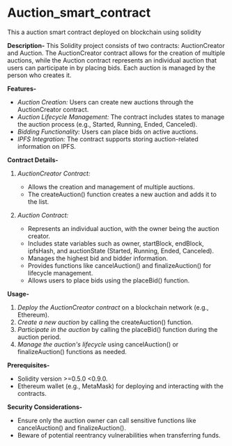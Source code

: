 # Auction_smart_contract
This a auction smart contract deployed on blockchain using solidity

**Description-**
This Solidity project consists of two contracts: AuctionCreator and Auction. The AuctionCreator contract allows for the creation of multiple auctions, while the Auction contract represents an individual auction that users 
can participate in by placing bids. Each auction is managed by the person who creates it.

**Features-**
- *Auction Creation:* Users can create new auctions through the AuctionCreator contract.
- *Auction Lifecycle Management:* The contract includes states to manage the auction process (e.g., Started, Running, Ended, Canceled).
- *Bidding Functionality:* Users can place bids on active auctions.
- *IPFS Integration:* The contract supports storing auction-related information on IPFS.

**Contract Details-**
1. *AuctionCreator Contract:*
   - Allows the creation and management of multiple auctions.
   - The createAuction() function creates a new auction and adds it to the list.

2. *Auction Contract:*
   - Represents an individual auction, with the owner being the auction creator.
   - Includes state variables such as owner, startBlock, endBlock, ipfsHash, and auctionState (Started, Running, Ended, Canceled).
   - Manages the highest bid and bidder information.
   - Provides functions like cancelAuction() and finalizeAuction() for lifecycle management.
   - Allows users to place bids using the placeBid() function.
  
**Usage-**
1. *Deploy the AuctionCreator contract* on a blockchain network (e.g., Ethereum).
2. *Create a new auction* by calling the createAuction() function.
3. *Participate in the auction* by calling the placeBid() function during the auction period.
4. *Manage the auction's lifecycle* using cancelAuction() or finalizeAuction() functions as needed.

**Prerequisites-**
- Solidity version >=0.5.0 <0.9.0.
- Ethereum wallet (e.g., MetaMask) for deploying and interacting with the contracts.

**Security Considerations-**
- Ensure only the auction owner can call sensitive functions like cancelAuction() and finalizeAuction().
- Beware of potential reentrancy vulnerabilities when transferring funds.




